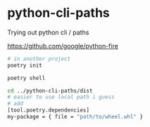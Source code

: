 # python-cli-paths
Trying out python cli / paths


https://github.com/google/python-fire


```bash
# in another project
poetry init

poetry shell

cd ../python-cli-paths/dist
# easier to use local path i guess
# add 
[tool.poetry.dependencies]
my-package = { file = "path/to/wheel.whl" }
```
